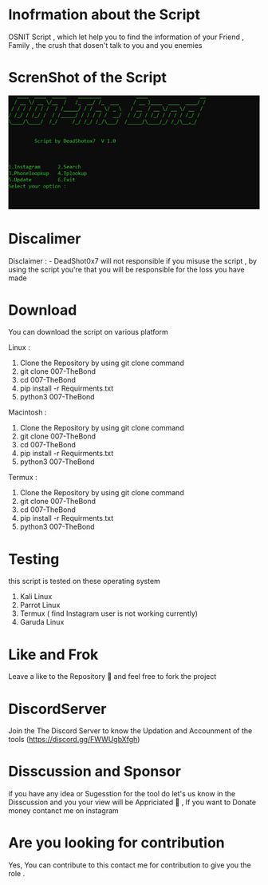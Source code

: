 # Inofrmation about the Script 

OSNIT Script , which let help you to find the information of your Friend , Family , the crush that dosen't talk to you and you enemies 

# ScrenShot of the Script
![Screenshot](ScrnShot.JPG)



# Discalimer
Disclaimer : - DeadShot0x7 will not responsible if you misuse the script , by using  the script you're that you will be responsible for the loss you have made 
# Download
You can download the script on various platform 

 Linux  :
 
 1. Clone the Repository  by using git clone command 
 2. git clone 007-TheBond
 3. cd 007-TheBond
 4. pip install -r Requirments.txt
 5. python3 007-TheBond 
 
 
 Macintosh : 
 
  1. Clone the Repository  by using git clone command 
 2. git clone 007-TheBond
 3. cd 007-TheBond
 4. pip install -r Requirments.txt
 5. python3 007-TheBond 
 
 
 Termux :
  1. Clone the Repository  by using git clone command 
 2. git clone 007-TheBond
 3. cd 007-TheBond
 4. pip install -r Requirments.txt
 5. python3 007-TheBond 

# Testing 
this script is tested  on these operating system 

1. Kali Linux
2. Parrot Linux
3. Termux ( find Instagram user is not working currently)
4. Garuda Linux 
# Like and  Frok
Leave a like to the Repository 🙂 and feel free to fork the project

# DiscordServer 
Join the The Discord Server  to know the Updation and Accounment of the tools 
(https://discord.gg/FWWUgbXfgh)
# Disscussion and Sponsor
if you have any idea or Sugesstion for the tool do let's us know in the Disscussion and you your view will be Appriciated 🙌 , If you want to Donate money contanct me on instagram
# Are you looking for contribution 
Yes, You can contribute to this contact me for contribution  to give you the role .
 
 
 
 


